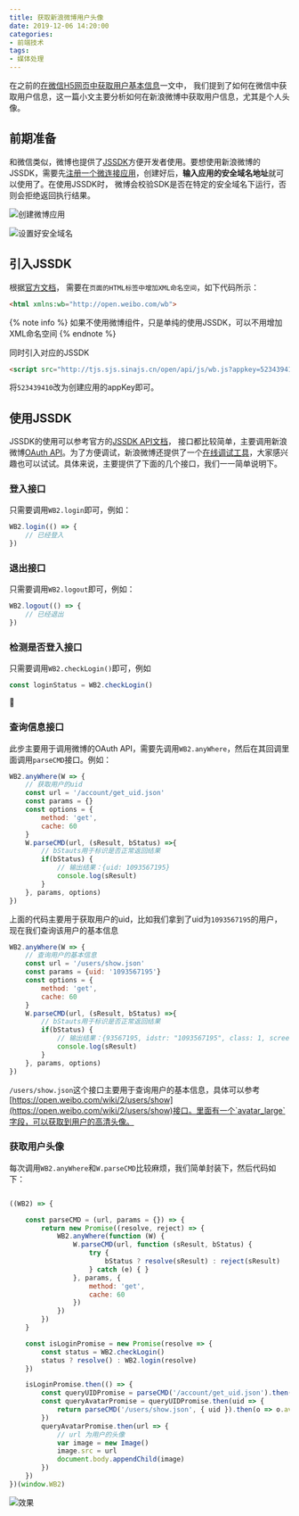 ```yaml
---
title: 获取新浪微博用户头像
date: 2019-12-06 14:20:00
categories:
- 前端技术
tags: 
- 媒体处理
---
```


在之前的[在微信H5网页中获取用户基本信息](https://asyncoder.com/2018/09/21/在微信H5网页中获取用户基本信息/)一文中， 我们提到了如何在微信中获取用户信息，这一篇小文主要分析如何在新浪微博中获取用户信息，尤其是个人头像。

<!--more -->


## 前期准备

和微信类似，微博也提供了[JSSDK](http://jssdk.sinaapp.com/)方便开发者使用。要想使用新浪微博的JSSDK，需要先[注册一个微连接应用](https://open.weibo.com/apps/new?sort=mobile)，创建好后，**输入应用的安全域名地址**就可以使用了。在使用JSSDK时， 微博会校验SDK是否在特定的安全域名下运行，否则会拒绝返回执行结果。


![创建微博应用](https://g.asyncoder.com/images/20191206140942-1.jpg)

![设置好安全域名](https://g.asyncoder.com/images/20191206141112-2.jpg)


## 引入JSSDK

根据[官方文档](http://jssdk.sinaapp.com/start.php)， 需要在`页面的HTML标签中增加XML命名空间`，如下代码所示：

```html
<html xmlns:wb="http://open.weibo.com/wb">
```

{% note info %}
如果不使用微博组件，只是单纯的使用JSSDK，可以不用增加XML命名空间
{% endnote %}

同时引入对应的JSSDK

```html
<script src="http://tjs.sjs.sinajs.cn/open/api/js/wb.js?appkey=523439410" type="text/javascript" charset="utf-8"></script>
```

将`523439410`改为创建应用的appKey即可。



## 使用JSSDK

JSSDK的使用可以参考官方的[JSSDK API文档](http://jssdk.sinaapp.com/api.php)， 接口都比较简单，主要调用新浪微博[OAuth API](https://open.weibo.com/wiki/微博API)。为了方便调试，新浪微博还提供了一个[在线调试工具](https://open.weibo.com/tools/apitest.php)，大家感兴趣也可以试试。具体来说，主要提供了下面的几个接口，我们一一简单说明下。


### 登入接口

只需要调用`WB2.login`即可，例如：

```javascript
WB2.login(() => {
    // 已经登入
})
```

### 退出接口

只需要调用`WB2.logout`即可，例如：

```javascript
WB2.logout(() => {
    // 已经退出
})
```

### 检测是否登入接口

只需要调用`WB2.checkLogin()`即可，例如

```javascript
const loginStatus = WB2.checkLogin()
```

### 查询信息接口

此步主要用于调用微博的OAuth API，需要先调用`WB2.anyWhere`，然后在其回调里面调用`parseCMD`接口。例如：

```javascript
WB2.anyWhere(W => {
    // 获取用户的uid
    const url = '/account/get_uid.json'
    const params = {}
    const options = {
        method: 'get',
        cache: 60
    }
    W.parseCMD(url, (sResult, bStatus) =>{
        // bStauts用于标识是否正常返回结果
        if(bStatus) {
            // 输出结果：{uid: 1093567195}
            console.log(sResult)
        }
    }, params, options)
})
```

上面的代码主要用于获取用户的uid，比如我们拿到了uid为`1093567195`的用户，现在我们查询该用户的基本信息

```javascript
WB2.anyWhere(W => {
    // 查询用户的基本信息
    const url = '/users/show.json'
    const params = {uid: '1093567195'}
    const options = {
        method: 'get',
        cache: 60
    }
    W.parseCMD(url, (sResult, bStatus) =>{
        // bStauts用于标识是否正常返回结果
        if(bStatus) {
            // 输出结果：{93567195, idstr: "1093567195", class: 1, screen_name: "flyingzl", name: "flyingzl", …}
            console.log(sResult)
        }
    }, params, options)
})
```

`/users/show.json`这个接口主要用于查询用户的基本信息，具体可以参考[https://open.weibo.com/wiki/2/users/show](https://open.weibo.com/wiki/2/users/show)接口。里面有一个`avatar_large`字段，可以获取到用户的高清头像。

### 获取用户头像

每次调用`WB2.anyWhere`和`W.parseCMD`比较麻烦，我们简单封装下，然后代码如下：

```javascript

((WB2) => {

    const parseCMD = (url, params = {}) => {
        return new Promise((resolve, reject) => {
            WB2.anyWhere(function (W) {
                W.parseCMD(url, function (sResult, bStatus) {
                    try {
                        bStatus ? resolve(sResult) : reject(sResult)
                    } catch (e) { }
                }, params, {
                    method: 'get',
                    cache: 60
                })
            })
        })
    }

    const isLoginPromise = new Promise(resolve => {
        const status = WB2.checkLogin()
        status ? resolve() : WB2.login(resolve)
    })

    isLoginPromise.then(() => {
        const queryUIDPromise = parseCMD('/account/get_uid.json').then(res => res.uid)
        const queryAvatarPromise = queryUIDPromise.then(uid => {
            return parseCMD('/users/show.json', { uid }).then(o => o.avatar_large)
        })
        queryAvatarPromise.then(url => {
            // url 为用户的头像
            var image = new Image()
            image.src = url
            document.body.appendChild(image)
        })
    })
})(window.WB2)

```

![效果](https://g.asyncoder.com/images/20191206150701-3.jpg)
